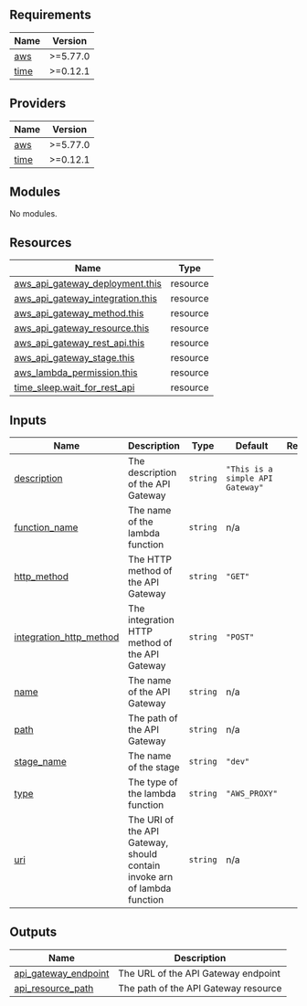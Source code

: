 ## Requirements

| Name | Version |
|------|---------|
| <a name="requirement_aws"></a> [aws](#requirement\_aws) | >=5.77.0 |
| <a name="requirement_time"></a> [time](#requirement\_time) | >=0.12.1 |

## Providers

| Name | Version |
|------|---------|
| <a name="provider_aws"></a> [aws](#provider\_aws) | >=5.77.0 |
| <a name="provider_time"></a> [time](#provider\_time) | >=0.12.1 |

## Modules

No modules.

## Resources

| Name | Type |
|------|------|
| [aws_api_gateway_deployment.this](https://registry.terraform.io/providers/hashicorp/aws/latest/docs/resources/api_gateway_deployment) | resource |
| [aws_api_gateway_integration.this](https://registry.terraform.io/providers/hashicorp/aws/latest/docs/resources/api_gateway_integration) | resource |
| [aws_api_gateway_method.this](https://registry.terraform.io/providers/hashicorp/aws/latest/docs/resources/api_gateway_method) | resource |
| [aws_api_gateway_resource.this](https://registry.terraform.io/providers/hashicorp/aws/latest/docs/resources/api_gateway_resource) | resource |
| [aws_api_gateway_rest_api.this](https://registry.terraform.io/providers/hashicorp/aws/latest/docs/resources/api_gateway_rest_api) | resource |
| [aws_api_gateway_stage.this](https://registry.terraform.io/providers/hashicorp/aws/latest/docs/resources/api_gateway_stage) | resource |
| [aws_lambda_permission.this](https://registry.terraform.io/providers/hashicorp/aws/latest/docs/resources/lambda_permission) | resource |
| [time_sleep.wait_for_rest_api](https://registry.terraform.io/providers/hashicorp/time/latest/docs/resources/sleep) | resource |

## Inputs

| Name | Description | Type | Default | Required |
|------|-------------|------|---------|:--------:|
| <a name="input_description"></a> [description](#input\_description) | The description of the API Gateway | `string` | `"This is a simple API Gateway"` | no |
| <a name="input_function_name"></a> [function\_name](#input\_function\_name) | The name of the lambda function | `string` | n/a | yes |
| <a name="input_http_method"></a> [http\_method](#input\_http\_method) | The HTTP method of the API Gateway | `string` | `"GET"` | no |
| <a name="input_integration_http_method"></a> [integration\_http\_method](#input\_integration\_http\_method) | The integration HTTP method of the API Gateway | `string` | `"POST"` | no |
| <a name="input_name"></a> [name](#input\_name) | The name of the API Gateway | `string` | n/a | yes |
| <a name="input_path"></a> [path](#input\_path) | The path of the API Gateway | `string` | n/a | yes |
| <a name="input_stage_name"></a> [stage\_name](#input\_stage\_name) | The name of the stage | `string` | `"dev"` | no |
| <a name="input_type"></a> [type](#input\_type) | The type of the lambda function | `string` | `"AWS_PROXY"` | no |
| <a name="input_uri"></a> [uri](#input\_uri) | The URI of the API Gateway, should contain invoke arn of lambda function | `string` | n/a | yes |

## Outputs

| Name | Description |
|------|-------------|
| <a name="output_api_gateway_endpoint"></a> [api\_gateway\_endpoint](#output\_api\_gateway\_endpoint) | The URL of the API Gateway endpoint |
| <a name="output_api_resource_path"></a> [api\_resource\_path](#output\_api\_resource\_path) | The path of the API Gateway resource |
